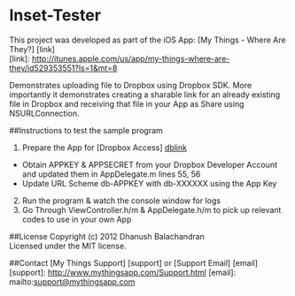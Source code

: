 Inset-Tester
===============

This project was developed as part of the iOS App: [My Things - Where Are They?] [link]   
[link]: http://itunes.apple.com/us/app/my-things-where-are-they/id529353551?ls=1&mt=8

Demonstrates uploading file to Dropbox using Dropbox SDK. More importantly it demonstrates creating a sharable link for an already existing file in Dropbox and receiving that file in your App as Share using NSURLConnection.

##Instructions to test the sample program

1) Prepare the App for [Dropbox Access] [dblink]  
- Obtain APPKEY & APPSECRET from your Dropbox Developer Account and updated them in AppDelegate.m lines 55, 56
- Update URL Scheme db-APPKEY with db-XXXXXX using the App Key  
2) Run the program & watch the console window for logs
3) Go Through ViewController.h/m & AppDelegate.h/m to pick up relevant codes to use in your own App

[dblink]: https://www.dropbox.com/developers/start/setup#ios

##License
Copyright (c) 2012 Dhanush Balachandran  
Licensed under the MIT license.

##Contact
[My Things Support] [support] or [Support Email] [email]
[support]: http://www.mythingsapp.com/Support.html
[email]: mailto:support@mythingsapp.com